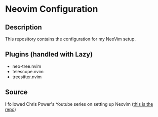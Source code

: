 # Neovim Configuration

## Description
This repository contains the configuration for my NeoVim setup. 

## Plugins (handled with Lazy)
* neo-tree.nvim
* telescope.nvim
* treesitter.nvim 

## Source
I followed Chris Power's Youtube series on setting up Neovim ([this is the repo](https://github.com/cpow/neovim-for-newbs))
